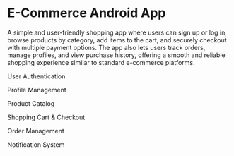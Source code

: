 
# E-Commerce Android App

A simple and user-friendly shopping app where users can sign up or log in, browse products by category, 
add items to the cart, and securely checkout with multiple payment options. The app also lets users track orders, 
manage profiles, and view purchase history, offering a smooth and reliable shopping experience similar to standard e-commerce platforms.


User Authentication 

Profile Management 

Product Catalog 

Shopping Cart & Checkout 

Order Management 

Notification System 
